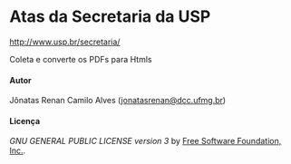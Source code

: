 # Atas da Secretaria da USP
http://www.usp.br/secretaria/

Coleta e converte os PDFs para Htmls

#### Autor
Jônatas Renan Camilo Alves (jonatasrenan@dcc.ufmg.br)

#### Licença
*GNU GENERAL PUBLIC LICENSE version 3* by [Free Software Foundation, Inc.](http://fsf.org/).

